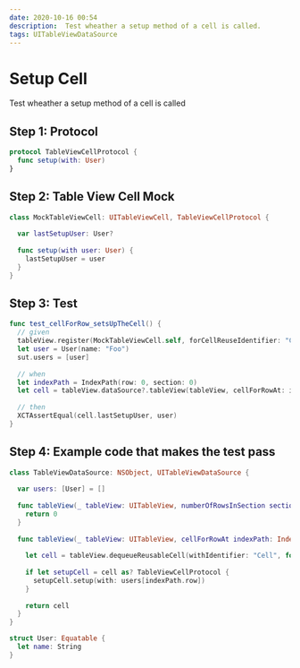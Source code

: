 ```yaml
---
date: 2020-10-16 00:54
description:  Test wheather a setup method of a cell is called.
tags: UITableViewDataSource
---
```


# Setup Cell

Test wheather a setup method of a cell is called

## Step 1: Protocol

```swift
protocol TableViewCellProtocol {
  func setup(with: User)
}
```

## Step 2: Table View Cell Mock

```swift
class MockTableViewCell: UITableViewCell, TableViewCellProtocol {
  
  var lastSetupUser: User?
  
  func setup(with user: User) {
    lastSetupUser = user
  }
}
```

## Step 3: Test

```swift
func test_cellForRow_setsUpTheCell() {
  // given
  tableView.register(MockTableViewCell.self, forCellReuseIdentifier: "Cell")
  let user = User(name: "Foo")
  sut.users = [user]
  
  // when
  let indexPath = IndexPath(row: 0, section: 0)
  let cell = tableView.dataSource?.tableView(tableView, cellForRowAt: indexPath) as! MockTableViewCell
  
  // then
  XCTAssertEqual(cell.lastSetupUser, user)
}
```

## Step 4: Example code that makes the test pass

```swift
class TableViewDataSource: NSObject, UITableViewDataSource {
  
  var users: [User] = []
  
  func tableView(_ tableView: UITableView, numberOfRowsInSection section: Int) -> Int {
    return 0
  }
  
  func tableView(_ tableView: UITableView, cellForRowAt indexPath: IndexPath) -> UITableViewCell {
      
    let cell = tableView.dequeueReusableCell(withIdentifier: "Cell", for: indexPath)
    
    if let setupCell = cell as? TableViewCellProtocol {
      setupCell.setup(with: users[indexPath.row])
    }
    
    return cell
  }
}

struct User: Equatable {
  let name: String
}
```

